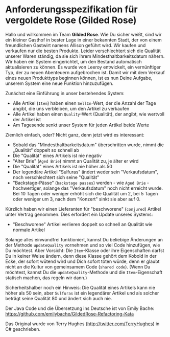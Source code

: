 # Anforderungsspezifikation für vergoldete Rose (Gilded Rose)

Hallo und willkommen im Team **Gilded Rose**. Wie Du sicher weißt, sind wir ein kleiner Gasthof in bester Lage in einer bekannten Stadt, der von einem freundlichen Gastwirt namens Allison geführt wird. 
Wir kaufen und verkaufen nur die besten Produkte.
Leider verschlechtert sich die Qualität unserer Waren ständig, da sie sich ihrem Mindesthaltbarkeitsdatum nähern. 
Wir haben ein System eingerichtet, um den Bestand automatisch aktualisieren zu können.
Es wurde von Leeroy entwickelt, ein vernünftiger Typ, der zu neuen Abenteuern aufgebrochen ist. 
Damit wir mit dem Verkauf eines neuen Produkttyps beginnen können, ist es nun Deine Aufgabe, unserem System eine neue Funktion hinzuzufügen. 

Zunächst eine Einführung in unser bestehendes System:
* Alle Artikel (`Item`) haben einen `SellIn`-Wert, der die Anzahl der Tage angibt, die uns verbleiben, um den Artikel zu verkaufen
* Alle Artikel haben einen `Quality`-Wert (Qualität), der angibt, wie wertvoll der Artikel ist
* Am Tagesende senkt unser System für jeden Artikel beide Werte

Ziemlich einfach, oder? Nicht ganz, denn jetzt wird es interessant: 

* Sobald das "Mindesthaltbarkeitsdatum" überschritten wurde, nimmt die „Qualität“ doppelt so schnell ab
* Die "Qualität" eines Artikels ist nie negativ
* "Alter Brie" (`Aged Brie`) nimmt an Qualität zu, je älter er wird
* Die "Qualität" eines Artikels ist nie höher als 50
* Der legendäre Artikel "Sulfuras" ändert weder sein "Verkaufsdatum", noch verschlechtert sich seine "Qualität"
* "Backstage-Pässe" (`backstage passes`) werden - wie `Aged Brie` - hochwertiger, solange das "Verkaufsdatum" noch nicht erreicht wurde. 
  Bei 10 Tagen oder weniger erhöht sich die Qualität um 2, bei 5 Tagen oder weniger um 3, nach dem "Konzert" sinkt sie aber auf 0. 

Kürzlich haben wir einen Lieferanten für "beschworene" (`conjured`) Artikel unter Vertrag genommen. Dies erfordert ein Update unseres Systems: 
* "Beschworene" Artikel verlieren doppelt so schnell an Qualität wie normale Artikel

Solange alles einwandfrei funktioniert, kannst Du beliebige Änderungen an der Methode `updateQuality` vornehmen und so viel Code hinzufügen, wie Du möchtest. Aber Vorsicht: Die `Item`-Klasse oder ihre Eigenschaften darfst Du in keiner Weise ändern, denn diese Klasse gehört dem Kobold in der Ecke, der sofort wütend wird und Dich sofort töten würde, denn er glaubt nicht an die Kultur von gemeinsamem Code (`shared code`). 
(Wenn Du möchtest, kannst Du die `updateQuality`-Methode und die `Item`-Eigenschaft statisch machen, das regeln wir dann.) 

Sicherheitshalber noch ein Hinweis: Die Qualität eines Artikels kann nie höher als 50 sein, aber `Sulfuras` ist ein legendärer Artikel und als solcher beträgt seine Qualität 80 und ändert sich auch nie. 

Der Java Code und die Übersetzung ins Deutsche ist von Emily Bache: https://github.com/emilybache/GildedRose-Refactoring-Kata

Das Original wurde von Terry Hughes (http://twitter.com/TerryHughes) in C# geschrieben.	